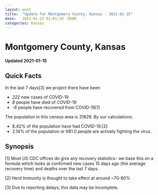 ```yaml
---
layout: post
title:  "Update for Montgomery County, Kansas - 2021-01-15"
date:   2021-01-15 01:01:29 -0600
categories: Kansas
---
```


# Montgomery County, Kansas
#### Updated 2021-01-15

## Quick Facts

In the last 7 days[3] we project there have been
- *222* new cases of COVID-19
- *8* people have died of COVID-19
- *-8* people have recovered from COVID-19[1]

The population in this census area is 31829. By our calculations:
- 8.42% of the population have had COVID-19.[2]
- 2.14% of the population or 681.0 people are actively fighting the virus.

## Synopsis




[1] Most US CDC offices do give any recovery statistics- we base this on a formula which looks at confirmed new cases
15 days ago (the average recovery time) and deaths over the last 7 days.

[2] Herd Immunity is thought to take effect at around ~70-80%

[3] Due to reporting delays, this data may be incomplete.
 
    